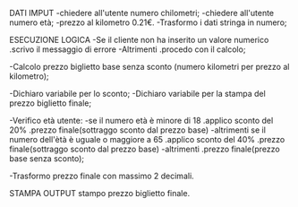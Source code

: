 DATI IMPUT
-chiedere all'utente numero chilometri;
-chiedere all'utente numero età;
-prezzo al kilometro 0.21€.
-Trasformo i dati stringa in numero;

ESECUZIONE LOGICA
-Se il cliente non ha inserito un valore numerico
   .scrivo il messaggio di errore
-Altrimenti
    .procedo con il calcolo;

  -Calcolo prezzo biglietto base senza sconto (numero kilometri per prezzo al kilometro);
 
  -Dichiaro variabile per lo sconto;
  -Dichiaro variabile per la stampa del prezzo biglietto finale;


  -Verifico età utente:
     -se il numero età è minore di 18
        .applico sconto del 20%
        .prezzo finale(sottraggo sconto dal prezzo base)
     -altrimenti se il numero dell'ètà è uguale o maggiore a 65
       .applico sconto del 40%
       .prezzo finale(sottraggo sconto dal prezzo base)
     -altrimenti 
        .prezzo finale(prezzo base senza sconto);

  -Trasformo prezzo finale con massimo 2 decimali.



STAMPA OUTPUT
stampo prezzo biglietto finale.

